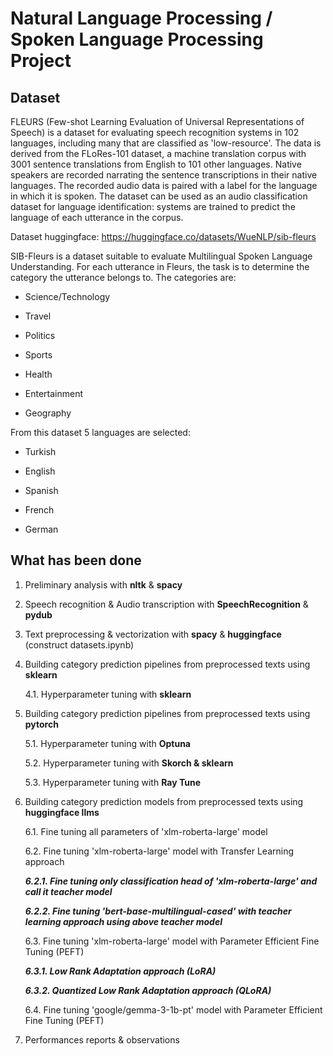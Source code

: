 # Natural Language Processing / Spoken Language Processing Project

## Dataset

FLEURS (Few-shot Learning Evaluation of Universal Representations of Speech) is a dataset for evaluating speech recognition systems in 102 languages, including many that are classified as 'low-resource'. The data is derived from the FLoRes-101 dataset, a machine translation corpus with 3001 sentence translations from English to 101 other languages. Native speakers are recorded narrating the sentence transcriptions in their native languages. The recorded audio data is paired with a label for the language in which it is spoken. The dataset can be used as an audio classification dataset for language identification: systems are trained to predict the language of each utterance in the corpus.

Dataset huggingface: https://huggingface.co/datasets/WueNLP/sib-fleurs

SIB-Fleurs is a dataset suitable to evaluate Multilingual Spoken Language Understanding. For each utterance in Fleurs, the task is to determine the category the utterance belongs to. The categories are:

* Science/Technology

* Travel

* Politics

* Sports

* Health

* Entertainment

* Geography

From this dataset 5 languages are selected: 

* Turkish

* English

* Spanish

* French

* German

## What has been done

1. Preliminary analysis with **nltk** & **spacy**

2. Speech recognition & Audio transcription with **SpeechRecognition** & **pydub**

3. Text preprocessing & vectorization with **spacy** & **huggingface** (construct datasets.ipynb)

4. Building category prediction pipelines from preprocessed texts using **sklearn**

    4.1. Hyperparameter tuning with **sklearn**

5. Building category prediction pipelines from preprocessed texts using **pytorch**

    5.1. Hyperparameter tuning with **Optuna**

    5.2. Hyperparameter tuning with **Skorch & sklearn**

    5.3. Hyperparameter tuning with **Ray Tune**

6. Building category prediction models from preprocessed texts using **huggingface llms**

    6.1. Fine tuning all parameters of 'xlm-roberta-large' model

    6.2. Fine tuning 'xlm-roberta-large' model with Transfer Learning approach
        
    ***6.2.1. Fine tuning only classification head of 'xlm-roberta-large' and call it teacher model***

    ***6.2.2. Fine tuning 'bert-base-multilingual-cased' with teacher learning approach using above teacher model***

    6.3. Fine tuning 'xlm-roberta-large' model with Parameter Efficient Fine Tuning (PEFT)
        
    ***6.3.1. Low Rank Adaptation approach (LoRA)***

    ***6.3.2. Quantized Low Rank Adaptation approach (QLoRA)***

    6.4. Fine tuning 'google/gemma-3-1b-pt' model with Parameter Efficient Fine Tuning (PEFT)

7. Performances reports & observations